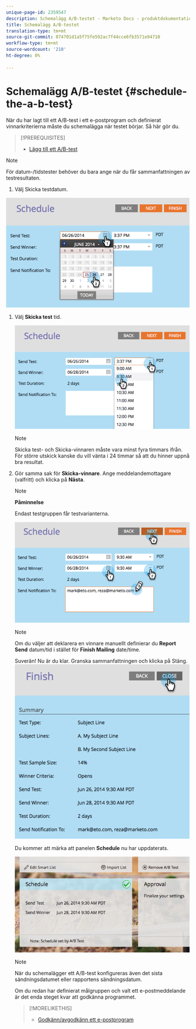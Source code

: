 ```yaml
---
unique-page-id: 2359547
description: Schemalägg A/B-testet - Marketo Docs - produktdokumentation
title: Schemalägg A/B-testet
translation-type: tm+mt
source-git-commit: 074701d1a5f75fe592ac7f44cce6fb3571e94710
workflow-type: tm+mt
source-wordcount: '210'
ht-degree: 0%

---
```



# Schemalägg A/B-testet {#schedule-the-a-b-test}

När du har lagt till ett A/B-test i ett e-postprogram och definierat vinnarkriterierna måste du schemalägga när testet börjar. Så här gör du.

>[!PREREQUISITES]
>
>* [Lägg till ett A/B-test](add-an-a-b-test.md)

>



>[!NOTE]
>
>För datum-/tidstester behöver du bara ange när du får sammanfattningen av testresultaten.

1. Välj Skicka testdatum.

![](assets/image2014-9-12-15-3a59-3a54.png)

1. Välj **Skicka test** tid.

   ![](assets/image2014-9-12-16-3a0-3a2.png)

   >[!NOTE]
   >
   >Skicka test- och Skicka-vinnaren måste vara minst fyra timmars ifrån. För större utskick kanske du vill vänta i 24 timmar så att du hinner uppnå bra resultat.

1. Gör samma sak för **Skicka-vinnare**. Ange meddelandemottagare (valfritt) och klicka på **Nästa**.

   >[!NOTE]
   >
   >**Påminnelse**
   >
   >
   >Endast testgruppen får testvarianterna.

   ![](assets/image2014-9-12-16-3a0-3a12.png)

   >[!NOTE]
   >
   >Om du väljer att deklarera en vinnare manuellt definierar du **Report Send** datum/tid i stället för **Finish Mailing** date/time.

   Suverän! Nu är du klar. Granska sammanfattningen och klicka på Stäng.
   ![](assets/image2014-9-12-16-3a1-3a23.png)

   Du kommer att märka att panelen **Schedule** nu har uppdaterats.

   ![](assets/image2014-9-12-16-3a1-3a33.png)

   >[!NOTE]
   >
   >När du schemalägger ett A/B-test konfigureras även det sista sändningsdatumet eller rapportens sändningsdatum.

   Om du redan har definierat målgruppen och valt ett e-postmeddelande är det enda steget kvar att godkänna programmet.

   >[!MORELIKETHIS]
   >
   >
   >    
   >    
   >    * [Godkänn/avgodkänn ett e-postprogram](../../../../../product-docs/email-marketing/email-programs/email-program-actions/approve-unapprove-an-email-program.md)


